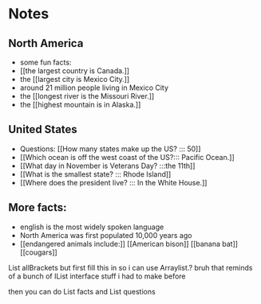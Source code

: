 # Notes
## North America
- some fun facts:
- [[the largest country is Canada.]]
- the [[largest city is Mexico City.]]
- around 21 million people living in Mexico City
- the [[longest river is the Missouri River.]]
- the [[highest mountain is in Alaska.]]

## United States
- Questions: [[How many states make up the US? ::: 50]]
- [[Which ocean is off the west coast of the US?::: Pacific Ocean.]]
- [[What day in November is Veterans Day? :::the 11th]]
- [[What is the smallest state?   ::: Rhode Island]]
- [[Where does the president live? :::
In the White House.]]

## More facts:
- english is the most widely spoken language
- North America was first populated 10,000 years ago
- [[endangered animals include:]] [[American bison]] [[banana bat]] [[cougars]]


List<String> allBrackets
but first fill this in
so i can use Arraylist.? bruh that reminds of a bunch of IList interface stuff i had to make before

then
you can do
List<String> facts
and
List<String> questions
